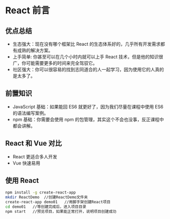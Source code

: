 # React 前言

## 优点总结

- 生态强大：现在没有哪个框架比 React 的生态体系好的，几乎所有开发需求都有成熟的解决方案。
- 上手简单: 你甚至可以在几个小时内就可以上手 React 技术，但是他的知识很广，你可能需要更多的时间来完全驾驭它。
- 社区强大：你可以很容易的找到志同道合的人一起学习，因为使用它的人真的是太多了。

## 前置知识

- JavaScript 基础：如果能回 ES6 就更好了，因为我们尽量在课程中使用 ES6 的语法编写案例。
- npm 基础：你需要会使用 npm 的包管理，其实这个不会也没事，反正课程中都会讲解。

## React 和 Vue 对比

- React 更适合多人开发
- Vue 快速易用

## 使用 React

```bash
npm install -g create-react-app
mkdir ReactDemo  //创建ReactDemo文件夹
create-react-app demo01   //用脚手架创建React项目
cd demo01   //等创建完成后，进入项目目录
npm start   //预览项目，如果能正常打开，说明项目创建成功
```
